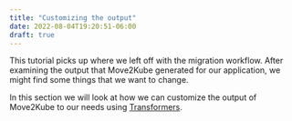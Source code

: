 ```yaml
---
title: "Customizing the output"
date: 2022-08-04T19:20:51-06:00
draft: true
---
```




This tutorial picks up where we left off with the migration workflow. After examining the output that Move2Kube generated for our application, we might find some things that we want to change.

In this section we will look at how we can customize the output of Move2Kube to our needs using [Transformers](/concepts/transformer).
